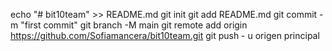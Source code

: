 echo "# bit10team" >> README.md 
git init 
git add README.md 
git commit -m "first commit" 
git branch -M main 
git remote add origin https://github.com/Sofiamancera/bit10team.git
 git push - u origen principal
 
